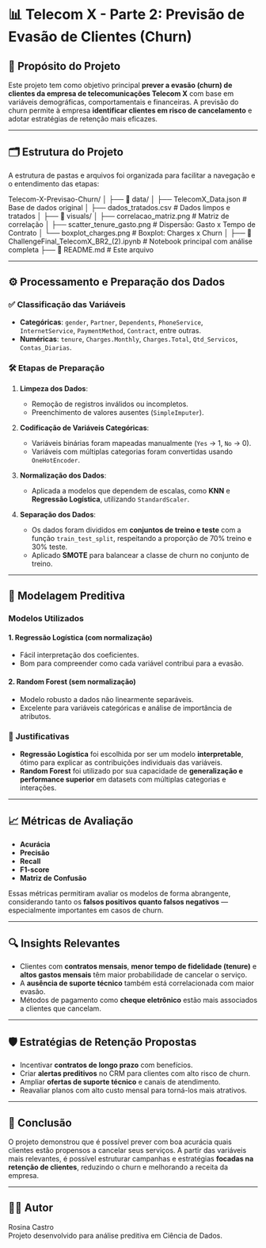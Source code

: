 # 📊 Telecom X - Parte 2: Previsão de Evasão de Clientes (Churn)

## 🧠 Propósito do Projeto

Este projeto tem como objetivo principal **prever a evasão (churn) de clientes da empresa de telecomunicações Telecom X** com base em variáveis demográficas, comportamentais e financeiras. A previsão do churn permite à empresa **identificar clientes em risco de cancelamento** e adotar estratégias de retenção mais eficazes.

---

## 🗂 Estrutura do Projeto

A estrutura de pastas e arquivos foi organizada para facilitar a navegação e o entendimento das etapas:

Telecom-X-Previsao-Churn/
│
├── 📁 data/
│ ├── TelecomX_Data.json # Base de dados original
│ ├── dados_tratados.csv # Dados limpos e tratados
│
├── 📁 visuals/
│ ├── correlacao_matriz.png # Matriz de correlação
│ ├── scatter_tenure_gasto.png # Dispersão: Gasto x Tempo de Contrato
│ └── boxplot_charges.png # Boxplot: Charges x Churn
│
├── 📄 ChallengeFinal_TelecomX_BR2_(2).ipynb # Notebook principal com análise completa
├── 📄 README.md # Este arquivo

---

## ⚙️ Processamento e Preparação dos Dados

### ✅ Classificação das Variáveis

- **Categóricas**: `gender`, `Partner`, `Dependents`, `PhoneService`, `InternetService`, `PaymentMethod`, `Contract`, entre outras.
- **Numéricas**: `tenure`, `Charges.Monthly`, `Charges.Total`, `Qtd_Servicos`, `Contas_Diarias`.

### 🛠 Etapas de Preparação

1. **Limpeza dos Dados**:
   - Remoção de registros inválidos ou incompletos.
   - Preenchimento de valores ausentes (`SimpleImputer`).

2. **Codificação de Variáveis Categóricas**:
   - Variáveis binárias foram mapeadas manualmente (`Yes` → 1, `No` → 0).
   - Variáveis com múltiplas categorias foram convertidas usando `OneHotEncoder`.

3. **Normalização dos Dados**:
   - Aplicada a modelos que dependem de escalas, como **KNN** e **Regressão Logística**, utilizando `StandardScaler`.

4. **Separação dos Dados**:
   - Os dados foram divididos em **conjuntos de treino e teste** com a função `train_test_split`, respeitando a proporção de 70% treino e 30% teste.
   - Aplicado **SMOTE** para balancear a classe de churn no conjunto de treino.

---

## 🤖 Modelagem Preditiva

### Modelos Utilizados

#### 1. **Regressão Logística** (com normalização)
- Fácil interpretação dos coeficientes.
- Bom para compreender como cada variável contribui para a evasão.

#### 2. **Random Forest** (sem normalização)
- Modelo robusto a dados não linearmente separáveis.
- Excelente para variáveis categóricas e análise de importância de atributos.

### 🎯 Justificativas

- **Regressão Logística** foi escolhida por ser um modelo **interpretable**, ótimo para explicar as contribuições individuais das variáveis.
- **Random Forest** foi utilizado por sua capacidade de **generalização e performance superior** em datasets com múltiplas categorias e interações.

---

## 📈 Métricas de Avaliação

- **Acurácia**
- **Precisão**
- **Recall**
- **F1-score**
- **Matriz de Confusão**

Essas métricas permitiram avaliar os modelos de forma abrangente, considerando tanto os **falsos positivos quanto falsos negativos** — especialmente importantes em casos de churn.

---

## 🔍 Insights Relevantes

- Clientes com **contratos mensais**, **menor tempo de fidelidade (tenure)** e **altos gastos mensais** têm maior probabilidade de cancelar o serviço.
- A **ausência de suporte técnico** também está correlacionada com maior evasão.
- Métodos de pagamento como **cheque eletrônico** estão mais associados a clientes que cancelam.

---

## 🛡 Estratégias de Retenção Propostas

- Incentivar **contratos de longo prazo** com benefícios.
- Criar **alertas preditivos** no CRM para clientes com alto risco de churn.
- Ampliar **ofertas de suporte técnico** e canais de atendimento.
- Reavaliar planos com alto custo mensal para torná-los mais atrativos.

---

## 📌 Conclusão

O projeto demonstrou que é possível prever com boa acurácia quais clientes estão propensos a cancelar seus serviços. A partir das variáveis mais relevantes, é possível estruturar campanhas e estratégias **focadas na retenção de clientes**, reduzindo o churn e melhorando a receita da empresa.

---

## 👨‍💻 Autor

Rosina Castro  
Projeto desenvolvido para análise preditiva em Ciência de Dados.  

